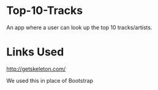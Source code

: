 # Top-10-Tracks
An app where a user can look up the top 10 tracks/artists.


# Links Used

http://getskeleton.com/

We used this in place of Bootstrap
